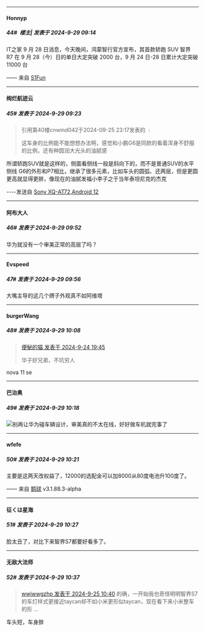 ﻿
*****

####  Honnyp  
##### 44#         楼主| 发表于 2024-9-29 09:14

IT之家 9 月 28 日消息，今天晚间，鸿蒙智行官方宣布，其首款轿跑 SUV 智界 R7 在 9 月 28（今）日的单日大定突破 2000 台，9 月 24 日-28 日累计大定突破 11000 台

—— 来自 [S1Fun](https://s1fun.koalcat.com)


*****

####  绚烂航迹云  
##### 45#       发表于 2024-9-29 09:23

<blockquote>引用第40楼cnwind042于2024-09-25 23:17发表的  :

这车身的比例能不能想想办法啊，感觉和小鹏G6是同款的看着浑身不舒服的比例，还有种圆润大光头的油腻感</blockquote>
所谓轿跑SUV就是这样的，侧面看侧线一般是斜向下的，而不是普通SUV的水平侧线
G6的外形和P7相比，继承了很多元素，比如车头的圆弧、还两层，但是更圆更高就显得更胖，像现在的油腻发福小李子之于当年泰坦尼克的杰克

----发送自 [Sony XQ-AT72,Android 12](http://stage1.5j4m.com/?1.38)


*****

####  阿布大人  
##### 46#       发表于 2024-9-29 09:52

华为就没有一个审美正常的高层了吗？


*****

####  Evspeed  
##### 47#       发表于 2024-9-29 09:56

大嘴主导的这几个牌子外观真不如阿维塔


*****

####  burgerWang  
##### 48#       发表于 2024-9-29 10:08

<blockquote><a href="httphttps://bbs.saraba1st.com/2b/forum.php?mod=redirect&amp;goto=findpost&amp;pid=66293693&amp;ptid=2200754" target="_blank">便秘的猫 发表于 2024-9-24 19:45</a>

华子好兄弟，不坑穷人</blockquote>
nova 11 se


*****

####  巴治奥  
##### 49#       发表于 2024-9-29 10:18

<img src="https://static.saraba1st.com/image/smiley/face2017/001.png" referrerpolicy="no-referrer">别再让华为碰车辆设计，审美真的不太在线，好好做车机就完事了

*****

####  wfefe  
##### 50#       发表于 2024-9-29 10:21

主要是这两天改权益了，12000的选配金可以加8000从80度电池升100度了。

—— 来自 [鹅球](https://www.pgyer.com/xfPejhuq) v3.1.88.3-alpha


*****

####  征くは星海  
##### 51#       发表于 2024-9-29 10:27

脸太丑了，对比下来智界S7都要好看多了。


*****

####  无敌大法师  
##### 52#       发表于 2024-9-29 10:37

<blockquote><a href="httphttps://bbs.saraba1st.com/2b/forum.php?mod=redirect&amp;goto=findpost&amp;pid=66298435&amp;ptid=2200754" target="_blank">wwjwwgzhp 发表于 2024-9-25 10:40</a>
的确，一开始我也奇怪明明智界S7的车灯样式更接近taycan却不如小米更形似taycan，现在看下来小米整车的形 ...</blockquote>
车头短，车身胖

